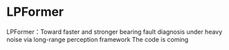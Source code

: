 # LPFormer
LPFormer：Toward faster and stronger bearing fault diagnosis under heavy noise via long-range perception framework
The code is coming
